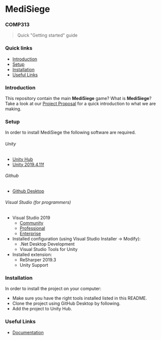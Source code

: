# MediSiege
### COMP313

> Quick "Getting started" guide

### Quick links
 - [Introduction](#introduction)
 - [Setup](#setup)
 - [Installation](#installation)
 - [Useful Links](#useful-links)

### Introduction
This repository contain the main **MediSiege** game? What is **MediSiege**? Take a look at our [Project Proposal](https://drive.google.com/drive/folders/1eUYfmzv3omPL_pIO08Y0UQAIX2RQ2bEP) for a quick introduction to what we are making.

### Setup
In order to install MediSiege the following software are required.

###### Unity
 - [Unity Hub](https://public-cdn.cloud.unity3d.com/hub/prod/UnityHubSetup.exe)
 - [Unity 2019.4.11f](https://unity3d.com/get-unity/download/archive)

###### Github
 - [Github Desktop](https://desktop.github.com/)

###### Visual Studio (for programmers)
 - Visual Studio 2019
   - [Community](https://visualstudio.microsoft.com/thank-you-downloading-visual-studio/?sku=Community&rel=16)
   - [Professional](https://visualstudio.microsoft.com/thank-you-downloading-visual-studio/?sku=Professional&rel=16)
   - [Enterprise](https://visualstudio.microsoft.com/thank-you-downloading-visual-studio/?sku=Enterprise&rel=16)
 - Installed configuration (using Visual Studio Installer → Modify):
   - .Net Desktop Development
   - Visual Studio Tools for Unity
 - Installed extension:
   - ReSharper 2019.3
   - Unity Support

### Installation
In order to install the project on your computer:
 - Make sure you have the right tools installed listed in this README.
 - Clone the project using GitHub Desktop by following.
 - Add the project to Unity Hub.

### Useful Links
 - [Documentation](https://drive.google.com/drive/folders/1eUYfmzv3omPL_pIO08Y0UQAIX2RQ2bEP)
